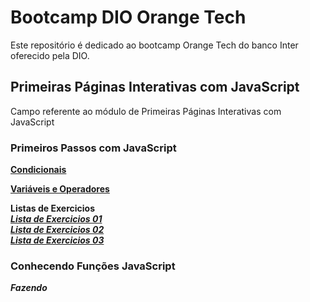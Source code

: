 # Bootcamp DIO Orange Tech

Este repositório é dedicado ao bootcamp Orange Tech do banco Inter oferecido pela DIO.

## Primeiras Páginas Interativas com JavaScript

Campo referente ao módulo de Primeiras Páginas Interativas com JavaScript

### Primeiros Passos com JavaScript

[**Condicionais**](primeiros-passos-com-js/condicionais/Aula.js)

[**Variáveis e Operadores**](primeiros-passos-com-js/variaveis-e-operadores/Aula.js)

   **Listas de Exercicios** <br>
[***Lista de Exercicios 01***](primeiros-passos-com-js/lista-exercicios/listaDeExercicios01.js) <br>
[***Lista de Exercicios 02***](primeiros-passos-com-js/lista-exercicios/listaDeExercicios02.js) <br>
[***Lista de Exercicios 03***](primeiros-passos-com-js/lista-exercicios/listaDeExercicios03.js) <br>

### Conhecendo Funções JavaScript

***Fazendo***
